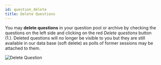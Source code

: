 ```yaml
---
id: question_delete
title: Delete Questions
---
```


You may **delete questions** in your question pool or archive by checking the questions on the left side and clicking on the red _Delete questions_ button (1.). Deleted questions will no longer be visible to you but they are still available in our data base (soft delete) as polls of former sessions may be attached to them.

![Delete Question](assets/question_delete.png)
